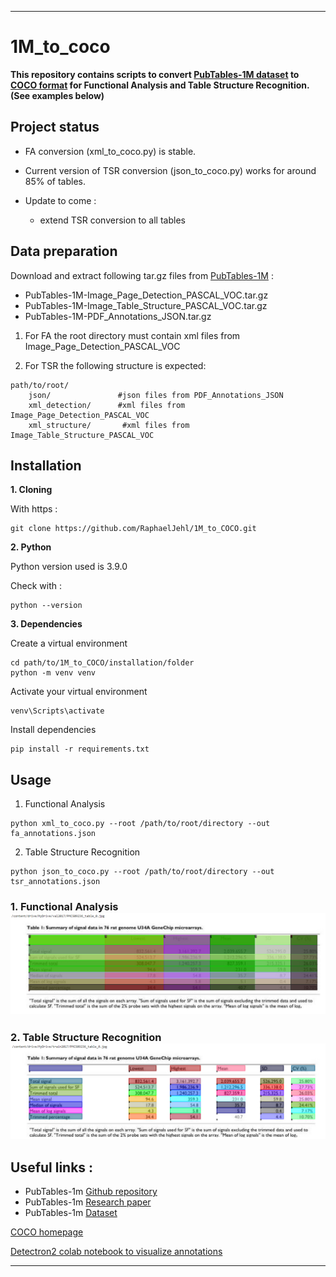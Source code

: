 ***
# 1M_to_coco

**This repository contains scripts to convert [PubTables-1M dataset](https://msropendata.com/datasets/505fcbe3-1383-42b1-913a-f651b8b712d3) to [COCO format](https://cocodataset.org/#format-data) for Functional Analysis and Table Structure Recognition. (See examples below)**

## Project status

- FA conversion (xml_to_coco.py) is stable.
- Current version of TSR conversion (json_to_coco.py) works for around 85% of tables.

- Update to come :
    - extend TSR conversion to all tables

## Data preparation

Download and extract following tar.gz files from [PubTables-1M](https://msropendata.com/datasets/505fcbe3-1383-42b1-913a-f651b8b712d3) :

- PubTables-1M-Image_Page_Detection_PASCAL_VOC.tar.gz
- PubTables-1M-Image_Table_Structure_PASCAL_VOC.tar.gz
- PubTables-1M-PDF_Annotations_JSON.tar.gz

1. For FA the root directory must contain xml files from Image_Page_Detection_PASCAL_VOC

2. For TSR the following structure is expected:
```
path/to/root/
    json/               #json files from PDF_Annotations_JSON
    xml_detection/      #xml files from Image_Page_Detection_PASCAL_VOC
    xml_structure/       #xml files from Image_Table_Structure_PASCAL_VOC
```

## Installation

**1. Cloning**

With https :
```
git clone https://github.com/RaphaelJehl/1M_to_COCO.git

```
**2. Python**

Python version used is 3.9.0

Check with :
```
python --version
```

**3. Dependencies**

Create a virtual environment
```
cd path/to/1M_to_COCO/installation/folder
python -m venv venv
```
Activate your virtual environment
```
venv\Scripts\activate
```
Install dependencies
```
pip install -r requirements.txt
```

## Usage

1. Functional Analysis
```
python xml_to_coco.py --root /path/to/root/directory --out fa_annotations.json
```

2. Table Structure Recognition
```
python json_to_coco.py --root /path/to/root/directory --out tsr_annotations.json
```

### 1. Functional Analysis ![Alt text](tfa_viz.PNG)
### 2. Table Structure Recognition ![Alt text](tsr_viz.PNG "Table Structure Recognition")

## Useful links :
- PubTables-1m [Github repository](https://github.com/microsoft/table-transformer)
- PubTables-1m [Research paper](https://arxiv.org/pdf/2110.00061.pdf)
- PubTables-1m [Dataset](https://msropendata.com/datasets/505fcbe3-1383-42b1-913a-f651b8b712d3)

[COCO homepage](https://cocodataset.org/#home)

[Detectron2 colab notebook to visualize annotations](https://colab.research.google.com/drive/16jcaJoc6bCFAQ96jDe2HwtXj7BMD_-m5#scrollTo=FsePPpwZSmqt)

***
